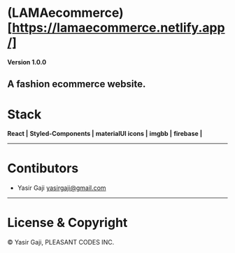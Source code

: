 # (LAMAecommerce)[https://lamaecommerce.netlify.app/]

**Version 1.0.0**

A fashion ecommerce website.
---
# Stack
**React |**
**Styled-Components |**
**materialUI icons |**
**imgbb |**
**firebase |**


---
# Contibutors
- Yasir Gaji <yasirgaji@gmail.com>

---
# License & Copyright

© Yasir Gaji, PLEASANT CODES INC.
